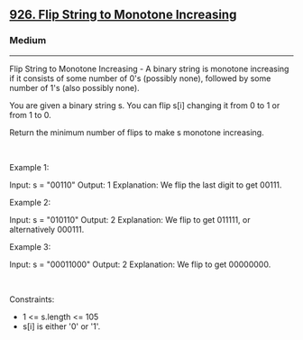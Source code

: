 <h2><a href="https://leetcode.com/problems/flip-string-to-monotone-increasing/">926. Flip String to Monotone Increasing</a></h2><h3>Medium</h3><hr>Flip String to Monotone Increasing - A binary string is monotone increasing if it consists of some number of 0's (possibly none), followed by some number of 1's (also possibly none).

You are given a binary string s. You can flip s[i] changing it from 0 to 1 or from 1 to 0.

Return the minimum number of flips to make s monotone increasing.

 

Example 1:


Input: s = "00110"
Output: 1
Explanation: We flip the last digit to get 00111.


Example 2:


Input: s = "010110"
Output: 2
Explanation: We flip to get 011111, or alternatively 000111.


Example 3:


Input: s = "00011000"
Output: 2
Explanation: We flip to get 00000000.


 

Constraints:

 * 1 <= s.length <= 105
 * s[i] is either '0' or '1'.